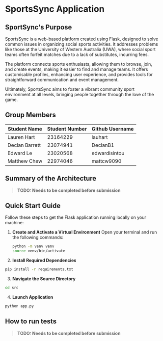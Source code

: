 # SportsSync Application

## SportSync's Purpose

SportsSync is a web-based platform created using Flask, designed to solve common issues in organizing social sports activities. It addresses problems like those at the University of Western Australia (UWA), where social sport teams often forfeit matches due to a lack of substitutes, incurring fees. 

The platform connects sports enthusiasts, allowing them to browse, join, and create events, making it easier to find and manage teams. It offers customisable profiles, enhancing user experience, and provides tools for straightforward communication and event management.

Ultimately, SportsSync aims to foster a vibrant community sport environment at all levels, bringing people together through the love of the game.

## Group Members

| Student Name   | Student Number | Github Username |
| -------------- | -------------- | --------------- |
| Lauren Hart    | 23164229       | lauhart         |
| Declan Barrett | 23074941       | DeclanB1        |
| Edward Le      | 23020568       | edwardisintou   |
| Matthew Chew   | 22974046       | mattcw9090      |


## Summary of the Architecture

> **TODO: Needs to be completed before submission**

## Quick Start Guide

Follow these steps to get the Flask application running locally on your machine:

1. **Create and Activate a Virtual Environment**
   Open your terminal and run the following commands:

   ```bash
   python -m venv venv
   source venv/bin/activate

   ```

2. **Install Required Dependencies**

```bash
pip install -r requirements.txt
```

3. **Navigate the Source Directory**

```bash
cd src
```

4. **Launch Application**

```bash
python app.py
```

## How to run tests

> **TODO: Needs to be completed before submission**
